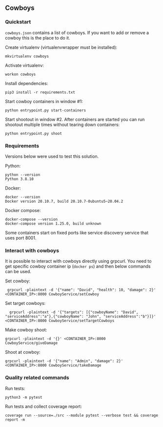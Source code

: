 ## Cowboys

### Quickstart

`cowboys.json` contains a list of cowboys.
If you want to add or remove a cowboy this is the place
to do it.

Create virtualenv (virtualenvwrapper must be installed):
```
mkvirtualenv cowboys
```

Activate virtualenv:
```
workon cowboys
```

Install dependencies:
```
pip3 install -r requirements.txt
```


Start cowboy containers in window #1:
```
python entrypoint.py start-containers
```

Start shootout in window #2. After containers are started you can run shootout multiple times without tearing down containers:
```
python entrypoint.py shoot
```

### Requirements

Versions below were used to test this solution.

Python:
```
python --version
Python 3.8.10
```

Docker:
```
docker --version
Docker version 20.10.7, build 20.10.7-0ubuntu5~20.04.2
```

Docker compose:
```
docker-compose --version
docker-compose version 1.25.0, build unknown
```

Some containers start on fixed ports like service discovery service that uses port 8001.


### Interact with cowboys

It is possible to interact with cowboys directly using grpcurl.
You need to get specific cowboy container ip (`docker ps`) and then below commands can be used.


Set cowboy:
```
 grpcurl -plaintext -d '{"name": "David", "health": 10, "damage": 2}' <CONTAINER_IP>:8000 CowboyService/setCowboy
```

Set target cowboys:
```
  grpcurl -plaintext -d '{"targets": [{"cowboyName": "David", "serviceAddress":"a"},{"cowboyName": "John", "serviceAddress":"b"}]}' <CONTAINER_IP>:8000 CowboyService/setTargetCowboys
```

Make cowboy shoot:
```
grpcurl -plaintext -d '{}' <CONTAINER_IP>:8000 CowboyService/giveDamage
```

Shoot at cowboy:
```
grpcurl -plaintext -d '{"name": "Admin", "damage": 2}' <CONTAINER_IP>:8000 CowboyService/takeDamage
```

### Quality related commands

Run tests:
```
python3 -m pytest
```

Run tests and collect coverage report:
```
coverage run --source=./src --module pytest --verbose test && coverage report -m
```
